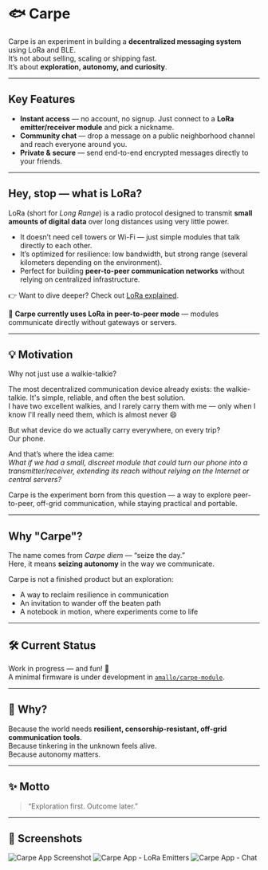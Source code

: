 # 🐟 Carpe

Carpe is an experiment in building a **decentralized messaging system** using LoRa and BLE.  
It’s not about selling, scaling or shipping fast.  
It’s about **exploration, autonomy, and curiosity**.

---

## Key Features

- **Instant access** — no account, no signup. Just connect to a **LoRa emitter/receiver module** and pick a nickname.  
- **Community chat** — drop a message on a public neighborhood channel and reach everyone around you.  
- **Private & secure** — send end-to-end encrypted messages directly to your friends.  
---


## Hey, stop — what is LoRa?  

LoRa (short for *Long Range*) is a radio protocol designed to transmit **small amounts of digital data** over long distances using very little power.  

- It doesn’t need cell towers or Wi-Fi — just simple modules that talk directly to each other.  
- It’s optimized for resilience: low bandwidth, but strong range (several kilometers depending on the environment).  
- Perfect for building **peer-to-peer communication networks** without relying on centralized infrastructure.  

👉 Want to dive deeper? Check out [LoRa explained](https://www.thethingsnetwork.org/docs/lorawan/what-is-lorawan/).  

📡 **Carpe currently uses LoRa in peer-to-peer mode** — modules communicate directly without gateways or servers.  

---

## 💡 Motivation

Why not just use a walkie-talkie?  

The most decentralized communication device already exists: the walkie-talkie. It's simple, reliable, and often the best solution.  
I have two excellent walkies, and I rarely carry them with me — only when I know I'll really need them, which is almost never 😄  

But what device do we actually carry everywhere, on every trip?  
Our phone.  

And that’s where the idea came:  
*What if we had a small, discreet module that could turn our phone into a transmitter/receiver, extending its reach without relying on the Internet or central servers?*  

Carpe is the experiment born from this question — a way to explore peer-to-peer, off-grid communication, while staying practical and portable.


---


## Why "Carpe"?  

The name comes from *Carpe diem* — “seize the day.”  
Here, it means **seizing autonomy** in the way we communicate.  

Carpe is not a finished product but an exploration:  
- A way to reclaim resilience in communication  
- An invitation to wander off the beaten path  
- A notebook in motion, where experiments come to life  

---

## 🛠️ Current Status

Work in progress — and fun! 🎉  
A minimal firmware is under development in [`amallo/carpe-module`](https://github.com/amallo/carpe-module).

---

## 🤔 Why?

Because the world needs **resilient, censorship-resistant, off-grid communication tools**.  
Because tinkering in the unknown feels alive.  
Because autonomy matters. 

---

## ✨ Motto

> “Exploration first. Outcome later.”

---

## 📱 Screenshots

![Carpe App Screenshot](IMG_0822.png)
![Carpe App - LoRa Emitters](IMG_8B3A372072DC-1.jpeg)
![Carpe App - Chat](IMG_6C6961C875BC-1.jpeg)

